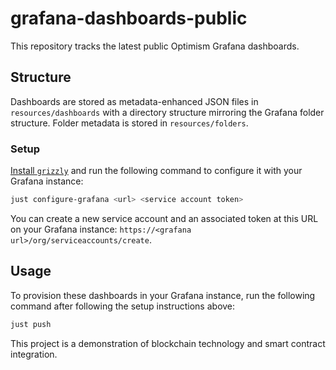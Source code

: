 # grafana-dashboards-public

This repository tracks the latest public Optimism Grafana dashboards.

## Structure

Dashboards are stored as metadata-enhanced JSON files in `resources/dashboards` with a directory structure mirroring the Grafana folder structure. Folder metadata is stored in `resources/folders`.

### Setup

[Install `grizzly`](https://grafana.github.io/grizzly/installation/) and run the following command to configure it with your Grafana instance:

```bash
just configure-grafana <url> <service account token>
```

You can create a new service account and an associated token at this URL on your Grafana instance: `https://<grafana url>/org/serviceaccounts/create`.

## Usage

To provision these dashboards in your Grafana instance, run the following command after following the setup instructions above:

```bash
just push
```
This project is a demonstration of blockchain technology and smart contract integration.